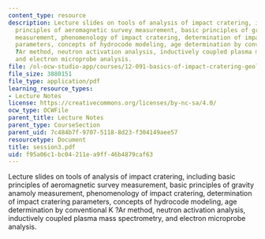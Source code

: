 ```yaml
---
content_type: resource
description: Lecture slides on tools of analysis of impact cratering, including basic
  principles of aeromagnetic survey measurement, basic principles of gravity anamoly
  measurement, phenomenology of impact cratering, determination of impact cratering
  parameters, concepts of hydrocode modeling, age determination by conventional K
  ?Ar method, neutron activation analysis, inductively coupled plasma mass spectrometry,
  and electron microprobe analysis.
file: /ol-ocw-studio-app/courses/12-091-basics-of-impact-cratering-geological-geophysical-geochemical-environmental-studies-of-some-impact-craters-of-the-earth-january-iap-2008/f95a06c1bc04211ea9ff46b4879caf63_session3.pdf
file_size: 3880151
file_type: application/pdf
learning_resource_types:
- Lecture Notes
license: https://creativecommons.org/licenses/by-nc-sa/4.0/
ocw_type: OCWFile
parent_title: Lecture Notes
parent_type: CourseSection
parent_uid: 7c484b7f-9707-5118-8d23-f304149aee57
resourcetype: Document
title: session3.pdf
uid: f95a06c1-bc04-211e-a9ff-46b4879caf63
---
```

Lecture slides on tools of analysis of impact cratering, including basic principles of aeromagnetic survey measurement, basic principles of gravity anamoly measurement, phenomenology of impact cratering, determination of impact cratering parameters, concepts of hydrocode modeling, age determination by conventional K ?Ar method, neutron activation analysis, inductively coupled plasma mass spectrometry, and electron microprobe analysis.
